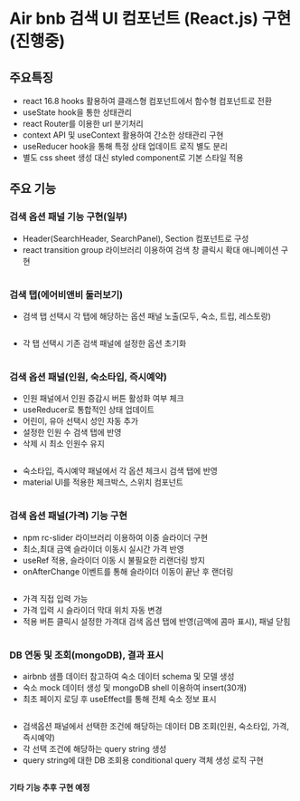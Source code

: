 # Air bnb 검색 UI 컴포넌트 (React.js) 구현 (진행중)

## 주요특징

- react 16.8 hooks 활용하여 클래스형 컴포넌트에서 함수형 컴포넌트로 전환
- useState hook을 통한 상태관리
- react Router를 이용한 url 분기처리
- context API 및 useContext 활용하여 간소한 상태관리 구현
- useReducer hook을 통해 특정 상태 업데이트 로직 별도 분리
- 별도 css sheet 생성 대신 styled component로 기본 스타일 적용

## 주요 기능

### 검색 옵션 패널 기능 구현(일부)

- Header(SearchHeader, SearchPanel), Section 컴포넌트로 구성
- react transition group 라이브러리 이용하여 검색 창 클릭시 확대 애니메이션 구현

<img src="https://user-images.githubusercontent.com/38235501/57766564-87b76200-7742-11e9-80a3-084d4c02fbb3.gif" alt="">

### 검색 탭(에어비앤비 둘러보기)

- 검색 탭 선택시 각 탭에 해당하는 옵션 패널 노출(모두, 숙소, 트립, 레스토랑)

<img src="https://user-images.githubusercontent.com/38235501/57766572-8a19bc00-7742-11e9-8e17-395021912a68.gif" alt="">

- 각 탭 선택시 기존 검색 패널에 설정한 옵션 초기화

<img src="https://user-images.githubusercontent.com/38235501/57766571-8a19bc00-7742-11e9-967b-2cb0e0d10ec5.gif" alt="">

### 검색 옵션 패널(인원, 숙소타입, 즉시예약)

- 인원 패널에서 인원 증감시 버튼 활성화 여부 체크
- useReducer로 통합적인 상태 업데이트
- 어린이, 유아 선택시 성인 자동 추가
- 설정한 인원 수 검색 탭에 반영
- 삭제 시 최소 인원수 유지

<img src="https://user-images.githubusercontent.com/38235501/57766565-884ff880-7742-11e9-8d1a-216bf1da687d.gif" alt="">

- 숙소타입, 즉시예약 패널에서 각 옵션 체크시 검색 탭에 반영
- material UI를 적용한 체크박스, 스위치 컴포넌트

<img src="https://user-images.githubusercontent.com/38235501/57766566-88e88f00-7742-11e9-82d8-f1e134307d9e.gif" alt="">


### 검색 옵션 패널(가격) 기능 구현

- npm rc-slider 라이브러리 이용하여 이중 슬라이더 구현
- 최소,최대 금액 슬라이더 이동시 실시간 가격 반영
- useRef 적용, 슬라이더 이동 시 불필요한 리랜더링 방지
- onAfterChange 이벤트를 통해 슬라이더 이동이 끝난 후 랜더링

<img src="https://user-images.githubusercontent.com/38235501/58684010-9a23d380-83b1-11e9-9970-26e1d3699398.gif" alt="">

- 가격 직접 입력 가능
- 가격 입력 시 슬라이더 막대 위치 자동 변경
- 적용 버튼 클릭시 설정한 가격대 검색 옵션 탭에 반영(금액에 콤마 표시), 패널 닫힘

<img src="https://user-images.githubusercontent.com/38235501/58684200-54b3d600-83b2-11e9-995e-87f28c1f8fbd.gif" alt="">


### DB 연동 및 조회(mongoDB), 결과 표시

- airbnb 샘플 데이터 참고하여 숙소 데이터 schema 및 모델 생성
- 숙소 mock 데이터 생성 및 mongoDB shell 이용하여 insert(30개)
- 최초 페이지 로딩 후 useEffect를 통해 전체 숙소 정보 표시

<img src="https://user-images.githubusercontent.com/38235501/58684655-e2dc8c00-83b3-11e9-9329-a16f21014fd7.gif" alt="">

- 검색옵션 패널에서 선택한 조건에 해당하는 데이터 DB 조회(인원, 숙소타입, 가격, 즉시예약)
- 각 선택 조건에 해당하는 query string 생성
- query string에 대한 DB 조회용 conditional query 객체 생성 로직 구현

<img src="https://user-images.githubusercontent.com/38235501/58685056-664aad00-83b5-11e9-9b28-9ff8cbdfa439.gif" alt="">

**기타 기능 추후 구현 예정**
